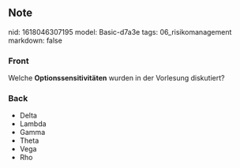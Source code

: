 ## Note
nid: 1618046307195
model: Basic-d7a3e
tags: 06_risikomanagement
markdown: false

### Front
Welche <b>Optionssensitivitäten</b> wurden in der Vorlesung
diskutiert?

### Back
<div>
<div><ul>
<li>Delta</li>
<li>Lambda</li>
<li>Gamma</li>
<li>Theta</li>
<li>Vega</li>
<li>Rho</li>
</ul>
</div></div>
